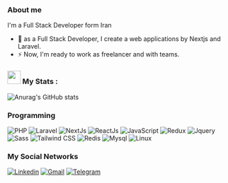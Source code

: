 ### About me

I'm a Full Stack Developer form Iran

- 🔭 as a Full Stack Developer, I create a web applications by Nextjs and Laravel.
- ⚡ Now, I'm ready to work as freelancer and with teams.

### <img src="https://media.giphy.com/media/WUlplcMpOCEmTGBtBW/giphy.gif" width="30"> My Stats :

![Anurag's GitHub stats](https://github-readme-stats.vercel.app/api?username=mhmd-bagha&show_icons=true&theme=onedark)

### Programming

![PHP](https://img.shields.io/badge/PHP-777BB4?logo=PHP&logoColor=white&style=for-the-badge)
![Laravel](https://img.shields.io/badge/Laravel-F22B1E?logo=Laravel&logoColor=white&style=for-the-badge)
![NextJs](https://img.shields.io/badge/Next-000000?logo=Nextjs&logoColor=white&style=for-the-badge)
![ReactJs](https://img.shields.io/badge/React-61DAFB?logo=React&logoColor=black&style=for-the-badge)
![JavaScript](https://img.shields.io/badge/JavaScript-F7DF1E?logo=JavaScript&logoColor=black&style=for-the-badge)
![Redux](https://img.shields.io/badge/Redux-7147b2?logo=Redux&logoColor=white&style=for-the-badge)
![Jquery](https://img.shields.io/badge/Jquery-1C2C38?logo=Jquery&logoColor=blue&style=for-the-badge)
![Sass](https://img.shields.io/badge/Sass-272A32?logo=Sass&logoColor=pink&style=for-the-badge)
![Tailwind CSS](https://img.shields.io/badge/Tailwind&nbsp;CSS-06B6D4?logo=TailwindCSS&logoColor=white&style=for-the-badge)
![Redis](https://img.shields.io/badge/Redis-272A32?logo=Redis&logoColor=red&style=for-the-badge)
![Mysql](https://img.shields.io/badge/Mysql-417399?logo=Mysql&logoColor=white&style=for-the-badge)
![Linux](https://img.shields.io/badge/Linux-4C2DA9?logo=Linux&logoColor=white&style=for-the-badge)

### My Social Networks

[![Linkedin](https://img.shields.io/badge/LinkedIn-0A66C2?logo=Linkedin&logoColor=white&style=for-the-badge)](https://www.linkedin.com/in/ebrahimi-bagha)
[![Gmail](https://img.shields.io/badge/Gmail-EA4335?logo=Gmail&logoColor=white&style=for-the-badge)](mailto:mabrahimibagha@gmail.com)
[![Telegram](https://img.shields.io/badge/Telegram-229ED9?logo=Telegram&logoColor=white&style=for-the-badge)](https://t.me/mhmddev2021)
